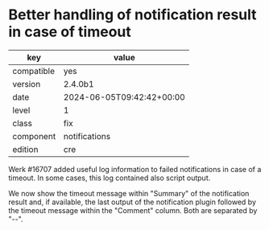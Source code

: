 [//]: # (werk v2)
# Better handling of notification result in case of timeout

key        | value
---------- | ---
compatible | yes
version    | 2.4.0b1
date       | 2024-06-05T09:42:42+00:00
level      | 1
class      | fix
component  | notifications
edition    | cre

Werk #16707 added useful log information to failed notifications in case of a timeout.
In some cases, this log contained also script output.

We now show the timeout message within "Summary" of the notification result
and, if available, the last output of the notification plugin followed by the
timeout message within the "Comment" column. Both are separated by "--".